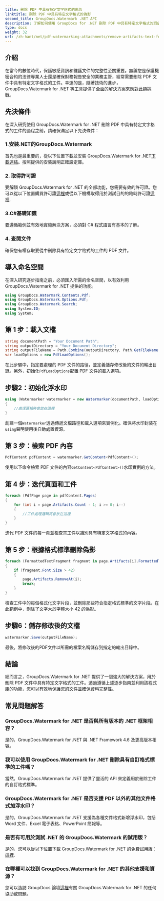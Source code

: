 ```yaml
---
title: 刪除 PDF 中具有特定文字格式的偽影
linktitle: 刪除 PDF 中具有特定文字格式的偽影
second_title: GroupDocs.Watermark .NET API
description: 了解如何使用 GroupDocs for .NET 刪除 PDF 中具有特定文字格式的瑕疵。請遵循我們的逐步指南。
type: docs
weight: 32
url: /zh-hant/net/pdf-watermarking-attachments/remove-artifacts-text-formatting-pdf/
---
```

## 介紹
在當今的數位時代，保護敏感資訊和維護文件的完整性至關重要。無論您是保護機密合約的法律專業人士還是確保財務報告安全的業務主管，經常需要刪除 PDF 文件中具有特定文字格式的工件。幸運的是，隨著技術的進步，GroupDocs.Watermark for .NET 等工具提供了全面的解決方案來應對此類挑戰。
## 先決條件
在深入研究使用 GroupDocs.Watermark for .NET 刪除 PDF 中具有特定文字格式的工件的過程之前，請確保滿足以下先決條件：
### 1.安裝.NET的GroupDocs.Watermark
首先也是最重要的，從以下位置下載並安裝 GroupDocs.Watermark for .NET[下載連結](https://releases.groupdocs.com/Watermark/net/)。按照提供的安裝說明正確設定庫。
### 2. 取得許可證
要解鎖 GroupDocs.Watermark for .NET 的全部功能，您需要有效的許可證。您可以從以下位置購買許可證[這裡](https://purchase.groupdocs.com/buy)或從以下機構取得用於測試目的的臨時許可證[這裡](https://purchase.groupdocs.com/temporary-license/).
### 3.C#基礎知識
要遵循範例並有效地實施解決方案，必須對 C# 程式語言有基本的了解。
### 4. 查閱文件
確保您有權存取要從中刪除具有特定文字格式的工件的 PDF 文件。

## 導入命名空間
在深入研究逐步指南之前，必須匯入所需的命名空間，以有效利用 GroupDocs.Watermark for .NET 提供的功能。
```csharp
using GroupDocs.Watermark.Contents.Pdf;
using GroupDocs.Watermark.Options.Pdf;
using GroupDocs.Watermark.Search;
using System.IO;
using System;
```
## 第 1 步：載入文檔
```csharp
string documentPath = "Your Document Path";
string outputDirectory = "Your Document Directory";
string outputFileName = Path.Combine(outputDirectory, Path.GetFileName(documentPath));
var loadOptions = new PdfLoadOptions();
```
在此步驟中，指定要處理的 PDF 文件的路徑，並定義儲存修改後的文件的輸出目錄。另外，初始化`PdfLoadOptions`配置 PDF 文件的載入選項。
## 步驟2：初始化浮水印
```csharp
using (Watermarker watermarker = new Watermarker(documentPath, loadOptions))
{
    //處理邏輯將會放在這裡
}
```
創建一個`Watermarker`透過傳遞文檔路徑和載入選項來實例化。確保將水印封裝在`using`聲明使用後自動處置資源。
## 第 3 步：檢索 PDF 內容
```csharp
PdfContent pdfContent = watermarker.GetContent<PdfContent>();
```
使用以下命令檢索 PDF 文件的內容`GetContent<PdfContent>()`水印實例的方法。
## 第 4 步：迭代頁面和工件
```csharp
foreach (PdfPage page in pdfContent.Pages)
{
    for (int i = page.Artifacts.Count - 1; i >= 0; i--)
    {
        //工件處理邏輯將會放在這裡
    }
}
```
迭代 PDF 文件的每一頁並檢查其工件以識別具有特定文字格式的內容。
## 第 5 步：根據格式標準刪除偽影
```csharp
foreach (FormattedTextFragment fragment in page.Artifacts[i].FormattedTextFragments)
{
    if (fragment.Font.Size > 42)
    {
        page.Artifacts.RemoveAt(i);
        break;
    }
}
```
檢查工件中的每個格式化文字片段，並刪除那些符合指定格式標準的文字片段。在此範例中，刪除了文字大於字體大小 42 的偽影。
## 步驟6：儲存修改後的文檔
```csharp
watermarker.Save(outputFileName);
```
最後，將修改後的PDF文件以所需的檔案名稱儲存到指定的輸出目錄中。

## 結論
總而言之，GroupDocs.Watermark for .NET 提供了一個強大的解決方案，用於刪除 PDF 文件中具有特定文字格式的工件。透過遵循上述逐步指南並利用該程式庫的功能，您可以有效地保護您的文件並確保資料完整性。
## 常見問題解答
### GroupDocs.Watermark for .NET 是否與所有版本的 .NET 框架相容？
是的，GroupDocs.Watermark for .NET 與 .NET Framework 4.6 及更高版本相容。
### 我可以使用 GroupDocs.Watermark for .NET 刪除具有自訂格式標準的工件嗎？
當然，GroupDocs.Watermark for .NET 提供了靈活的 API 來定義用於刪除工件的自訂格式標準。
### GroupDocs.Watermark for .NET 是否支援 PDF 以外的其他文件格式加浮水印？
是的，GroupDocs.Watermark for .NET 支援為各種文件格式新增浮水印，包括 Word 文件、Excel 電子表格、PowerPoint 簡報等。
### 是否有可用於測試 .NET 的 GroupDocs.Watermark 的試用版？
是的，您可以從以下位置下載 GroupDocs.Watermark for .NET 的免費試用版：[這裡](https://releases.groupdocs.com/).
### 在哪裡可以找到 GroupDocs.Watermark for .NET 的其他支援和資源？
您可以造訪 GroupDocs 論壇[這裡](https://forum.groupdocs.com/c/watermark/19)有關 GroupDocs.Watermark for .NET 的任何協助或問題。